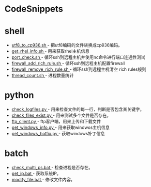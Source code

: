 # CodeSnippets

# shell

  - [ utf8_to_cp936.sh ](./shell/utf8_to_cp936.sh) - 把utf8编码的文件转换成cp936编码。
  - [ get_rhel_info.sh ](./shell/get_rhel_info.sh) - 用来获取rhel主机信息
  - [ port_check.sh  ](./shell/port_check.sh) - 循环ssh到远程主机并使用nc命令进行端口连通性测试
  - [ firewall_add_rich_rule.sh  ](./shell/firewall_add_rich_rule.sh) - 循环ssh到远程主机配置firewall
  - [ firewall_remove_rich_rule.sh  ](./shell/firewall_remove_rich_rule.sh) - 循环ssh到远程主机清空 rich rules规则
  - [ thread_count.sh ](./shell/thread_count.sh) - 进程数量统计

# python

  - [ check_logfiles.py ](./python/check_files_exist.py) - 用来检查文件的每一行，判断是否包含某关键字。
  - [ check_files_exist.py ](./python/check_files_exist.py) - 用来测试多个文件是否存在。
  - [ ftp_client.py ](./python/ftp_client.py) - ftp客户端，用来上传和下载文件
  - [ get_windows_info.py ](./python/get_windows_info.py) - 用来获取windwos主机信息
  - [ get_windows_hotfix.py ](./python/get_windows_hotfix.py) - 获取windows补丁信息

# batch

  - [ check_multi_ps.bat ](./batch/check_multi_ps.bat) - 检查进程是否存在。
  - [ get_ip.bat ](./batch/get_ip.bat) - 获取系统IP。
  - [ modify_file.bat ](./batch/modify_file.bat) - 修改文件内容。
